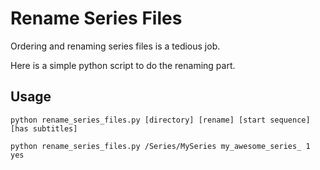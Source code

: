 
# Rename Series Files

Ordering and renaming series files is a tedious job.

Here is a simple python script to do the renaming part.

## Usage

`python rename_series_files.py [directory] [rename] [start sequence] [has subtitles]`

`python rename_series_files.py /Series/MySeries my_awesome_series_ 1 yes`

